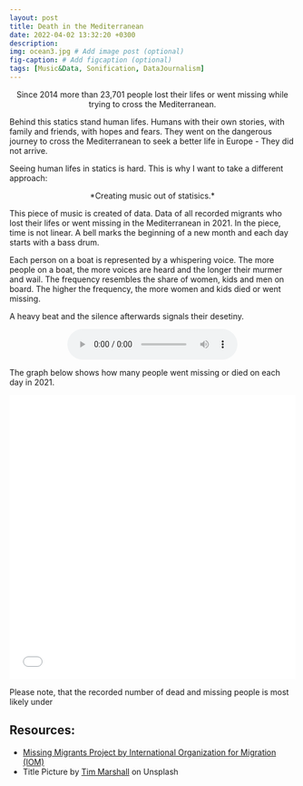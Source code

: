 ```yaml
---
layout: post
title: Death in the Mediterranean
date: 2022-04-02 13:32:20 +0300
description: 
img: ocean3.jpg # Add image post (optional)
fig-caption: # Add figcaption (optional)
tags: [Music&Data, Sonification, DataJournalism]
---
```



<div align="center">Since 2014 more than 23,701 people lost their lifes or went missing while trying to cross the Mediterranean.</div>

Behind this statics stand human lifes. Humans with their own stories, with family and friends, with hopes and fears. They went on the dangerous journey to cross the Mediterranean to seek a better life in Europe - They did not arrive.


Seeing human lifes in statics is hard.
This is why I want to take a different approach:

<div align="center">*Creating music out of statisics.*</div>



This piece of music is created of data. Data of all recorded migrants who lost their lifes or went missing in the Mediterranean in 2021.
In the piece, time is not linear. A bell marks the beginning of a new month and each day starts with a bass drum.


Each person on a boat is represented by a whispering voice. The more people on a boat, the more voices are heard and the longer their murmer and wail. The frequency resembles the share of women, kids and men on board. The higher the frequency, the more women and kids died or went missing.


A heavy beat and the silence afterwards signals their desetiny.



<div width="80%" align="center" class="audio">
         <audio controls>
          <source src="{{ site.url }}{{ site.baseurl }}/assets/audio/mediterranean.mp3" type="audio/mpeg">
           Your browser does not support the audio element.
          </audio> 
</div>

The graph below shows how many people went missing or died on each day in 2021.


<iframe src="{{site.url}}{{site.baseurl }}/assets/img/stripes.html" width="100%" height="500" style="border:0px;">  </iframe>


Please note, that the recorded number of dead and missing people is most likely under

## Resources:

- [Missing Migrants Project by International Organization for Migration (IOM)](https://missingmigrants.iom.int)
- Title Picture by [Tim Marshall](https://unsplash.com/@timmarshall) on Unsplash

